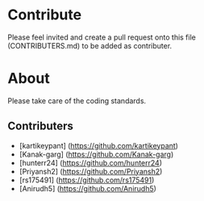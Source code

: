 # Contribute

Please feel invited and create a pull request onto this file (CONTRIBUTERS.md) to be added as contributer.

# About

Please take care of the coding standards.

## Contributers

* [kartikeypant] (https://github.com/kartikeypant) 
* [Kanak-garg] (https://github.com/Kanak-garg)
* [hunterr24] (https://github.com/hunterr24)
* [Priyansh2] (https://github.com/Priyansh2)
* [rs175491]  (https://github.com/rs175491)
* [Anirudh5] (https://github.com/Anirudh5)
